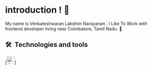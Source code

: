 <!---
venkateshwaranL/venkateshwaranL is a ✨ special ✨ repository because its `README.md` (this file) appears on your GitHub profile.
You can click the Preview link to take a look at your changes.
--->
# introduction ! 🥖
My name is Venkateshwaran Lakshim Narayanan . I Like To Work with frontend developer living near Coimbatore, Tamil Nadu. 🥐

## 🛠  Technologies and tools
<a name="learning-now"></a>
[<img src="https://img.shields.io/badge/JavaScript-282C34?logo=javascript&logoColor=F7DF1E" alt="JavaScript logo" title="JavaScript" height="25" />] &nbsp; 
<a name="learning-next"></a>
